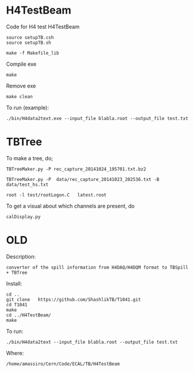 H4TestBeam
==========

Code for H4 test H4TestBeam

    source setupTB.csh
    source setupTB.sh
    
    make -f Makefile_lib

Compile exe

    make 

Remove exe

    make clean
 

To run (example):

    ./bin/H4data2text.exe --input_file blabla.root --output_file test.txt






TBTree
====

To make a tree, do;

    TBTreeMaker.py -P rec_capture_20141024_195701.txt.bz2
    
    TBTreeMaker.py -P  data/rec_capture_20141023_202536.txt -B data/test_hs.txt

    root -l test/rootLogon.C   latest.root
     
To get a visual about which channels are present, do

    calDisplay.py











OLD
====

Description:

    converter of the spill information from H4DAQ/H4DQM format to TBSpill + TBTree
    
Install:

    cd ..
    git clone   https://github.com/ShashlikTB/T1041.git
    cd T1041
    make 
    cd ../H4TestBeam/
    make
    

To run:

    ./bin/H4data2text --input_file blabla.root --output_file test.txt
    

Where:

    /home/amassiro/Cern/Code/ECAL/TB/H4TestBeam



